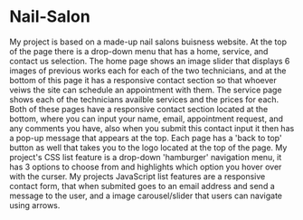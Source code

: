 # Nail-Salon
My project is based on a made-up nail salons buisness website. At the top of the page there is a drop-down menu that has a home, service, and contact us selection. The home page shows an image slider that displays 6 images of previous works each for each of the two technicians, and at the bottom of this page it has a responsive contact section so that whoever veiws the site can schedule an appointment with them. The service page shows each of the technicians availble services and the prices for each. Both of these pages have a responsive contact section located at the bottom, where you can input your name, email, appointment request, and any comments you have, also when you submit this contact input it then has a pop-up message that appears at the top. Each page has a 'back to top' button as well that takes you to the logo located at the top of the page. My project's CSS list feature is a drop-down 'hamburger' navigation menu, it has 3 options to choose from and highlights which option you hover over with the curser. My projects JavaScript list features are a responsive contact form, that when submited goes to an email address and send a message to the user, and a image carousel/slider that users can navigate using arrows.   
